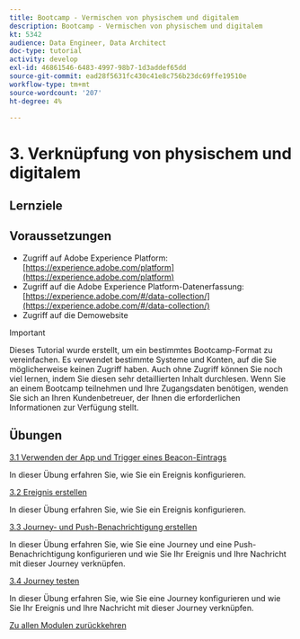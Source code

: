 ```yaml
---
title: Bootcamp - Vermischen von physischem und digitalem
description: Bootcamp - Vermischen von physischem und digitalem
kt: 5342
audience: Data Engineer, Data Architect
doc-type: tutorial
activity: develop
exl-id: 46861546-6483-4997-98b7-1d3addef65dd
source-git-commit: ead28f5631fc430c41e8c756b23dc69ffe19510e
workflow-type: tm+mt
source-wordcount: '207'
ht-degree: 4%

---
```


# 3. Verknüpfung von physischem und digitalem

## Lernziele

## Voraussetzungen

- Zugriff auf Adobe Experience Platform: [https://experience.adobe.com/platform](https://experience.adobe.com/platform)
- Zugriff auf die Adobe Experience Platform-Datenerfassung: [https://experience.adobe.com/#/data-collection/](https://experience.adobe.com/#/data-collection/)
- Zugriff auf die Demowebsite

>[!IMPORTANT]
>
>Dieses Tutorial wurde erstellt, um ein bestimmtes Bootcamp-Format zu vereinfachen. Es verwendet bestimmte Systeme und Konten, auf die Sie möglicherweise keinen Zugriff haben. Auch ohne Zugriff können Sie noch viel lernen, indem Sie diesen sehr detaillierten Inhalt durchlesen. Wenn Sie an einem Bootcamp teilnehmen und Ihre Zugangsdaten benötigen, wenden Sie sich an Ihren Kundenbetreuer, der Ihnen die erforderlichen Informationen zur Verfügung stellt.

## Übungen

[3.1 Verwenden der App und Trigger eines Beacon-Eintrags](./ex1.md)

In dieser Übung erfahren Sie, wie Sie ein Ereignis konfigurieren.

[3.2 Ereignis erstellen](./ex2.md)

In dieser Übung erfahren Sie, wie Sie ein Ereignis konfigurieren.

[3.3 Journey- und Push-Benachrichtigung erstellen](./ex3.md)

In dieser Übung erfahren Sie, wie Sie eine Journey und eine Push-Benachrichtigung konfigurieren und wie Sie Ihr Ereignis und Ihre Nachricht mit dieser Journey verknüpfen.

[3.4 Journey testen](./ex4.md)

In dieser Übung erfahren Sie, wie Sie eine Journey konfigurieren und wie Sie Ihr Ereignis und Ihre Nachricht mit dieser Journey verknüpfen.

[Zu allen Modulen zurückkehren](../../overview.md)
